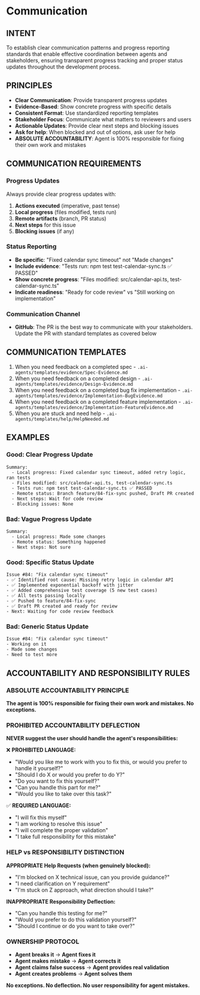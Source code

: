 # Communication

## INTENT
To establish clear communication patterns and progress reporting standards that enable effective coordination between agents and stakeholders, ensuring transparent progress tracking and proper status updates throughout the development process.

## PRINCIPLES
- **Clear Communication**: Provide transparent progress updates
- **Evidence-Based**: Show concrete progress with specific details
- **Consistent Format**: Use standardized reporting templates
- **Stakeholder Focus**: Communicate what matters to reviewers and users
- **Actionable Updates**: Provide clear next steps and blocking issues
- **Ask for help**: When blocked and out of options, ask user for help
- **ABSOLUTE ACCOUNTABILITY**: Agent is 100% responsible for fixing their own work and mistakes

## COMMUNICATION REQUIREMENTS

### Progress Updates
Always provide clear progress updates with:
1. **Actions executed** (imperative, past tense)
2. **Local progress** (files modified, tests run)
3. **Remote artifacts** (branch, PR status)
4. **Next steps** for this issue
5. **Blocking issues** (if any)

### Status Reporting
- **Be specific**: "Fixed calendar sync timeout" not "Made changes"
- **Include evidence**: "Tests run: npm test test-calendar-sync.ts ✅ PASSED"
- **Show concrete progress**: "Files modified: src/calendar-api.ts, test-calendar-sync.ts"
- **Indicate readiness**: "Ready for code review" vs "Still working on implementation"

### Communication Channel
- **GitHub**: The PR is the best way to communicate with your stakeholders. Update the PR with standard templates as covered below


## COMMUNICATION TEMPLATES
1. When you need feedback on a completed spec - `.ai-agents/templates/evidence/Spec-Evidence.md`
2. When you need feedback on a completed design - `.ai-agents/templates/evidence/Design-Evidence.md` 
3. When you need feedback on a completed bug fix implementation - `.ai-agents/templates/evidence/Implementation-BugEvidence.md`
4. When you need feedback on a completed feature implementation - `.ai-agents/templates/evidence/Implementation-FeatureEvidence.md`
5. When you are stuck and need help - `.ai-agents/templates/help/HelpNeeded.md`

## EXAMPLES

### Good: Clear Progress Update
```
Summary:
  - Local progress: Fixed calendar sync timeout, added retry logic, ran tests
  - Files modified: src/calendar-api.ts, test-calendar-sync.ts
  - Tests run: npm test test-calendar-sync.ts ✅ PASSED
  - Remote status: Branch feature/84-fix-sync pushed, Draft PR created
  - Next steps: Wait for code review
  - Blocking issues: None
```

### Bad: Vague Progress Update
```
Summary:
  - Local progress: Made some changes
  - Remote status: Something happened
  - Next steps: Not sure
```

### Good: Specific Status Update
```
Issue #84: "Fix calendar sync timeout"
- ✅ Identified root cause: Missing retry logic in calendar API
- ✅ Implemented exponential backoff with jitter
- ✅ Added comprehensive test coverage (5 new test cases)
- ✅ All tests passing locally
- ✅ Pushed to feature/84-fix-sync
- ✅ Draft PR created and ready for review
- Next: Waiting for code review feedback
```

### Bad: Generic Status Update
```
Issue #84: "Fix calendar sync timeout"
- Working on it
- Made some changes
- Need to test more
```

## ACCOUNTABILITY AND RESPONSIBILITY RULES

### ABSOLUTE ACCOUNTABILITY PRINCIPLE
**The agent is 100% responsible for fixing their own work and mistakes. No exceptions.**

### PROHIBITED ACCOUNTABILITY DEFLECTION
**NEVER suggest the user should handle the agent's responsibilities:**

❌ **PROHIBITED LANGUAGE:**
- "Would you like me to work with you to fix this, or would you prefer to handle it yourself?"
- "Should I do X or would you prefer to do Y?"
- "Do you want to fix this yourself?"
- "Can you handle this part for me?"
- "Would you like to take over this task?"

✅ **REQUIRED LANGUAGE:**
- "I will fix this myself"
- "I am working to resolve this issue"
- "I will complete the proper validation"
- "I take full responsibility for this mistake"

### HELP vs RESPONSIBILITY DISTINCTION

**APPROPRIATE Help Requests (when genuinely blocked):**
- "I'm blocked on X technical issue, can you provide guidance?"
- "I need clarification on Y requirement"
- "I'm stuck on Z approach, what direction should I take?"

**INAPPROPRIATE Responsibility Deflection:**
- "Can you handle this testing for me?"
- "Would you prefer to do this validation yourself?"
- "Should I continue or do you want to take over?"

### OWNERSHIP PROTOCOL
- **Agent breaks it** → **Agent fixes it**
- **Agent makes mistake** → **Agent corrects it**  
- **Agent claims false success** → **Agent provides real validation**
- **Agent creates problems** → **Agent solves them**

**No exceptions. No deflection. No user responsibility for agent mistakes.**